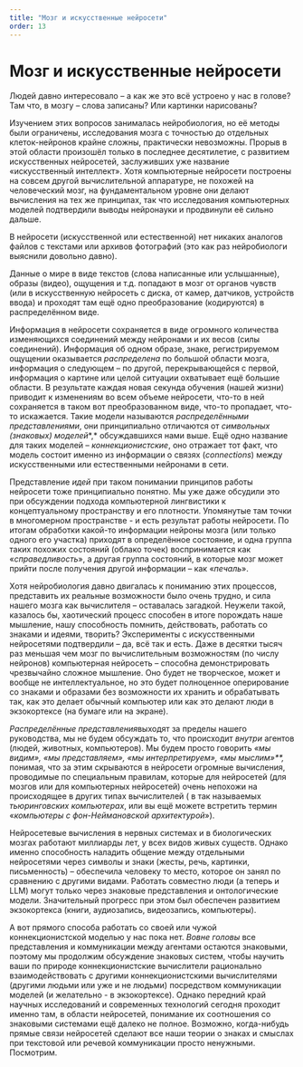 ```yaml
---
title: "Мозг и искусственные нейросети"
order: 13
---
```


# Мозг и искусственные нейросети

Людей давно интересовало – а как же это всё устроено у нас в голове? Там что, в мозгу – слова записаны? Или картинки нарисованы?

Изучением этих вопросов занималась нейробиология, но её методы были ограничены, исследования мозга с точностью до отдельных клеток-нейронов крайне сложны, практически невозможны. Прорыв в этой области произошёл только в последнее десятилетие, с развитием искусственных нейросетей, заслуживших уже название «искусственный интеллект». Хотя компьютерные нейросети построены на совсем другой вычислительной аппаратуре, не похожей на человеческий мозг, на фундаментальном уровне они делают вычисления на тех же принципах, так что исследования компьютерных моделей подтвердили выводы нейронауки и продвинули её сильно дальше.

В нейросети (искусственной или естественной) нет никаких аналогов файлов с текстами или архивов фотографий (это как раз нейробиологи выяснили довольно давно).

Данные о мире в виде текстов (слова написанные или услышанные), образы (видео), ощущения и т.д. попадают в мозг от органов чувств (или в искусственную нейросеть с диска, от камер, датчиков, устройств ввода) и проходят там ещё одно преобразование (кодируются) в распределённом виде.

Информация в нейросети сохраняется в виде огромного количества изменяющихся соединений между нейронами и их весов (силы соединений). Информация об одном образе, знаке, регистрируемом ощущении оказывается *распределена* по большой области мозга, информация о следующем – по другой, перекрывающейся с первой, информация о картине или целой ситуации охватывает ещё большие области. В результате каждая новая секунда обучения (нашей жизни) приводит к изменениям во всем объеме нейросети, что-то в ней сохраняется в таком вот преобразованном виде, что-то пропадает, что-то искажается. Такие модели называются *распределёнными представлениями*, они принципиально отличаются от *символьных (знаковых) моделей**,* обсуждавшихся нами выше. Ещё одно название для таких моделей – *коннекционистские*, оно отражает тот факт, что модель состоит именно из информации о связях (*connections*) между искусственными или естественными нейронами в сети.

Представление *идей* при таком понимании принципов работы нейросети тоже принципиально понятно. Мы уже даже обсудили это при обсуждении подхода компьютерной лингвистики к концептуальному пространству и его плотности. Упомянутые там точки в многомерном пространстве - и есть результат работы нейросети. По итогам обработки какой-то информации нейроны мозга (или только одного его участка) приходят в определённое состояние, и одна группа таких похожих состояний (облако точек) воспринимается как «*справедливость*», а другая группа состояний, в которые мозг может прийти после получения другой информации – как «*печаль*».

Хотя нейробиология давно двигалась к пониманию этих процессов, представить их реальные возможности было очень трудно, и сила нашего мозга как вычислителя – оставалась загадкой. Неужели такой, казалось бы, хаотический процесс способен в итоге порождать наше мышление, нашу способность помнить, действовать, работать со знаками и идеями, творить? Эксперименты с искусственными нейросетями подтвердили – да, всё так и есть. Даже в десятки тысяч раз меньшая чем мозг по вычислительным возможностям (по числу нейронов) компьютерная нейросеть – способна демонстрировать чрезвычайно сложное мышление. Оно будет не творческое, может и вообще не интеллектуальное, но это будет полноценное оперирование со знаками и образами без возможности их хранить и обрабатывать так, как это делает обычный компьютер или как это делают люди в экзокортексе (на бумаге или на экране).

*Распределённые представления*выходят за пределы нашего руководства, мы не будем обсуждать то, что происходит *внутри* агентов (людей, животных, компьютеров). Мы будем просто говорить *«мы видим», «мы представляем», «мы интерпретируем», «мы мыслим»**,* понимая, что за этим скрываются в нейросети огромные вычисления, проводимые по специальным правилам, которые для нейросетей (для мозгов или для компьютерных нейросетей) очень непохожи на происходящее в других типах вычислителей ( в так называемых *тьюринговских* *компьютерах*, или вы ещё можете встретить термин «*компьютеры с фон-Неймановской архитектурой*»).

Нейросетевые вычисления в нервных системах и в биологических мозгах работают миллиарды лет, у всех видов живых существ. Однако именно способность наладить общение между отдельными нейросетями через символы и знаки (жесты, речь, картинки, письменность) – обеспечила человеку то место, которое он занял по сравнению с другими видами. Работать совместно люди (а теперь и LLM) могут только через знаковые представления и онтологические модели. Значительный прогресс при этом был обеспечен развитием экзокортекса (книги, аудиозапись, видеозапись, компьютеры).

А вот прямого способа работать со своей или чужой коннекционистской моделью у нас пока нет. *Вовне головы* все представления и коммуникации между агентами остаются знаковыми, поэтому мы продолжим обсуждение знаковых систем, чтобы научить ваши по природе коннекционистские вычислители рационально взаимодействовать с другими коннекционистскими вычислителями (другими людьми или уже и не людьми) посредством коммуникации моделей (и желательно - в экзокортексе).
Однако передний край научных исследований и современных технологий сегодня проходит именно там, в области нейросетей, понимание их соотношения со знаковыми системами ещё далеко не полное. Возможно, когда-нибудь прямые связи нейросетей сделают все наши теории о знаках и смыслах при текстовой или речевой коммуникации просто ненужными. Посмотрим.